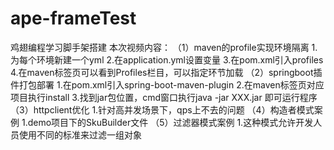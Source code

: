 # ape-frameTest
鸡翅编程学习脚手架搭建
本次视频内容：
（1）maven的profile实现环境隔离
    1.为每个环境新建一个yml
    2.在application.yml设置变量
    3.在pom.xml引入profiles
    4.在maven标签页可以看到Profiles栏目，可以指定环节加载
（2）springboot插件打包部署
    1.在pom.xml引入spring-boot-maven-plugin
    2.在maven标签页对应项目执行install
    3.找到jar包位置，cmd窗口执行java -jar XXX.jar 即可运行程序
（3）httpclient优化
    1.针对高并发场景下，qps上不去的问题
（4）构造者模式案例
    1.demo项目下的SkuBuilder文件
（5）过滤器模式案例
    1.这种模式允许开发人员使用不同的标准来过滤一组对象